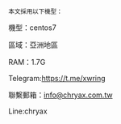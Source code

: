     本文採用以下機型：

機型：centos7

區域：亞洲地區

RAM：1.7G

Telegram:https://t.me/xwring

聯繫郵箱：info@chryax.com.tw

Line:chryax

